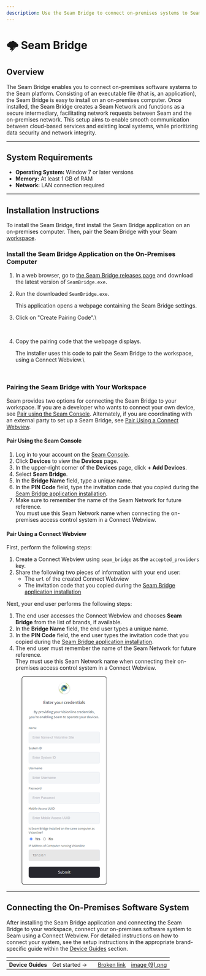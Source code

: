 ```yaml
---
description: Use the Seam Bridge to connect on-premises systems to Seam.
---
```


# 🌩️ Seam Bridge

## Overview

The Seam Bridge enables you to connect on-premises software systems to the Seam platform. Consisting of an executable file (that is, an application), the Seam Bridge is easy to install on an on-premises computer. Once installed, the Seam Bridge creates a Seam Network and functions as a secure intermediary, facilitating network requests between Seam and the on-premises network. This setup aims to enable smooth communication between cloud-based services and existing local systems, while prioritizing data security and network integrity.

***

## System Requirements

* **Operating System:** Window 7 or later versions
* **Memory:** At least 1 GB of RAM
* **Network:** LAN connection required

***

## Installation Instructions

To install the Seam Bridge, first install the Seam Bridge application on an on-premises computer. Then, pair the Seam Bridge with your Seam [workspace](../core-concepts/workspaces/).

### **Install the Seam Bridge Application on the On-Premises Computer**

1. In a web browser, go to [the Seam Bridge releases page](https://github.com/seamapi/seam-bridge-client/releases/latest) and download the latest version of `SeamBridge.exe`.
2.  Run the downloaded `SeamBridge.exe`.

    This application opens a webpage containing the Seam Bridge settings.
3.  Click on "Create Pairing Code".\


    <figure><img src="../.gitbook/assets/Screenshot 2024-04-12 at 5.31.18 PM.png" alt=""><figcaption></figcaption></figure>
4.  Copy the pairing code that the webpage displays.

    The installer uses this code to pair the Seam Bridge to the workspace, using a Connect Webview.\


    <figure><img src="../.gitbook/assets/Screenshot 2024-04-12 at 5.36.00 PM.png" alt=""><figcaption></figcaption></figure>

### Pairing the Seam Bridge with Your Workspace

Seam provides two options for connecting the Seam Bridge to your workspace. If you are a developer who wants to connect your own device, see [Pair using the Seam Console](seam-bridge-in-development.md#pair-using-the-seam-console). Alternately, if you are coordinating with an external party to set up a Seam Bridge, see [Pair Using a Connect Webview](seam-bridge-in-development.md#pair-using-a-connect-webview).

#### **Pair Using the Seam Console**

1. Log in to your account on the [Seam Console](https://console.getseam.com).
2. Click **Devices** to view the **Devices** page.
3. In the upper-right corner of the **Devices** page, click **+ Add Devices**.
4. Select **Seam Bridge**.
5. In the **Bridge Name** field, type a unique name.
6. In the **PIN Code** field, type the invitation code that you copied during the [Seam Bridge application installation](seam-bridge-in-development.md#install-the-seam-bridge-application-on-the-on-premises-computer).
7. Make sure to remember the name of the Seam Network for future reference.\
   You must use this Seam Network name when connecting the on-premises access control system in a Connect Webview.

#### **Pair Using a Connect Webview**

First, perform the following steps:

1. Create a Connect Webview using `seam_bridge` as the `accepted_providers` key.
2. Share the following two pieces of information with your end user:
   * The `url` of the created Connect Webview
   * The invitation code that you copied during the [Seam Bridge application installation](seam-bridge-in-development.md#install-the-seam-bridge-application-on-the-on-premises-computer)

Next, your end user performs the following steps:

1. The end user accesses the Connect Webview and chooses **Seam Bridge** from the list of brands, if available.
2. In the **Bridge Name** field, the end user types a unique name.
3. In the **PIN Code** field, the end user types the invitation code that you copied during the [Seam Bridge application installation](seam-bridge-in-development.md#install-the-seam-bridge-application-on-the-on-premises-computer).
4. The end user must remember the name of the Seam Network for future reference.\
   They must use this Seam Network name when connecting their on-premises access control system in a Connect Webview.

<figure><img src="../.gitbook/assets/connect-webview-visionline-credentials.png" alt="Type a unique Seam Bridge name and the PIN code from the Seam application installation." width="221"><figcaption></figcaption></figure>

***

## Connecting the On-Premises Software System

After installing the Seam Bridge application and connecting the Seam Bridge to your workspace, connect your on-premises software system to Seam using a Connect Webview. For detailed instructions on how to connect your system, see the setup instructions in the appropriate brand-specific guide within the [Device Guides](broken-reference) section.

<table data-card-size="large" data-view="cards"><thead><tr><th></th><th></th><th></th><th data-hidden data-card-target data-type="content-ref"></th><th data-hidden data-card-cover data-type="files"></th></tr></thead><tbody><tr><td><strong>Device Guides</strong></td><td>Get started →</td><td></td><td><a href="broken-reference">Broken link</a></td><td><a href="../.gitbook/assets/image (9).png">image (9).png</a></td></tr></tbody></table>
